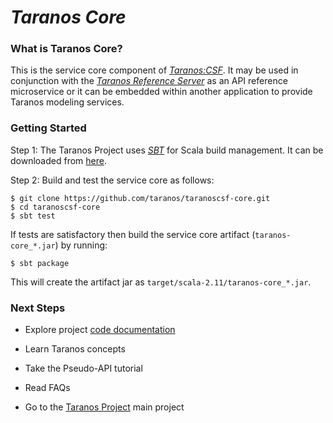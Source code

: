 # *Taranos Core* #

### What is Taranos Core? ###
This is the service core component of [_Taranos:CSF_](https://github.com/taranos/taranoscsf).  It may be used in conjunction with the [*Taranos Reference Server*](https://github.com/taranos/taranoscsf-refserver) as an API reference microservice or it can be embedded within another application to provide Taranos modeling services.

### Getting Started ###

Step 1:  The Taranos Project uses [_SBT_](http://www.scala-sbt.org/) for Scala build management.  It can be downloaded from [here](http://www.scala-sbt.org/download.html).

Step 2:  Build and test the service core as follows:

```
$ git clone https://github.com/taranos/taranoscsf-core.git
$ cd taranoscsf-core
$ sbt test
```

If tests are satisfactory then build the service core artifact (``taranos-core_*.jar``) by running:

```
$ sbt package
```

This will create the artifact jar as ``target/scala-2.11/taranos-core_*.jar``.

### Next Steps ###

- Explore project [code documentation](http://rawgit.com/taranos/taranoscsf-core/master/docs/api/index.html)

- Learn Taranos concepts

- Take the Pseudo-API tutorial

- Read FAQs

- Go to the [Taranos Project](https://github.com/taranos/taranoscsf) main project 
 
